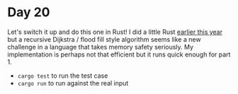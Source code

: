 # Day 20

Let's switch it up and do this one in Rust! I did a little Rust [earlier this year](https://github.com/neilgall/pirrigator/) but a recursive Dijkstra / flood fill style algorithm seems like a new challenge in a language that takes memory safety seriously. My implementation is perhaps not that efficient but it runs quick enough for part 1.

* `cargo test` to run the test case
* `cargo run` to run against the real input
